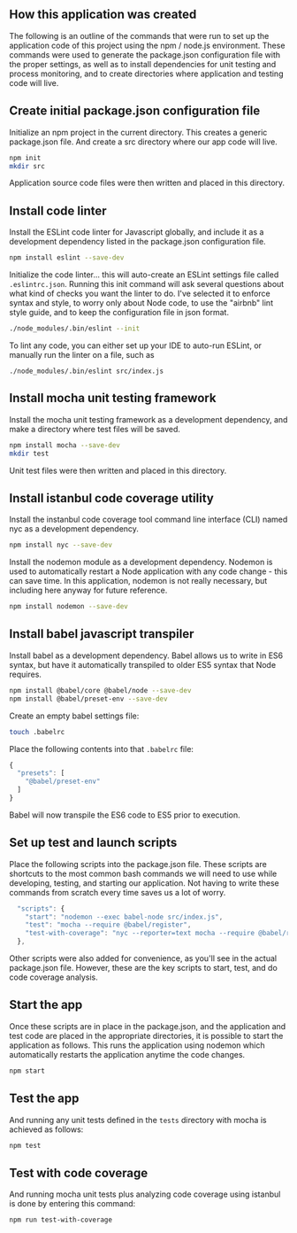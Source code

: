 ## How this application was created
The following is an outline of the commands that were run to set up the application code of this project using the npm / node.js environment.  These commands were used to generate the package.json configuration file with the proper settings, as well as to install dependencies for unit testing and process monitoring, and to create directories where application and testing code will live.

## Create initial package.json configuration file
Initialize an npm project in the current directory.  This creates a generic package.json file.  And create a src directory where our app code will live.
```bash
npm init
mkdir src
```
Application source code files were then written and placed in this directory.

## Install code linter
Install the ESLint code linter for Javascript globally, and include it as a development dependency listed in the package.json configuration file.
```bash
npm install eslint --save-dev
```

Initialize the code linter... this will auto-create an ESLint settings file called `.eslintrc.json`.  Running this init command will ask several questions about what kind of checks you want the linter to do.  I've selected it to enforce syntax and style, to worry only about Node code, to use the "airbnb" lint style guide, and to keep the configuration file in json format.
```bash
./node_modules/.bin/eslint --init
```

To lint any code, you can either set up your IDE to auto-run ESLint, or manually run the linter on a file, such as
```
./node_modules/.bin/eslint src/index.js
```

## Install mocha unit testing framework
Install the mocha unit testing framework as a development dependency, and make a directory where test files will be saved.
```bash
npm install mocha --save-dev
mkdir test
```

Unit test files were then written and placed in this directory.

## Install istanbul code coverage utility
Install the instanbul code coverage tool command line interface (CLI) named nyc as a development dependency.
```bash
npm install nyc --save-dev
```

Install the nodemon module as a development dependency.  Nodemon is used to automatically restart a Node application with any code change - this can save time.  In this application, nodemon is not really necessary, but including here anyway for future reference.
```bash
npm install nodemon --save-dev
```

## Install babel javascript transpiler
Install babel as a development dependency.  Babel allows us to write in ES6 syntax, but have it automatically transpiled to older ES5 syntax that Node requires.
```bash
npm install @babel/core @babel/node --save-dev
npm install @babel/preset-env --save-dev
```

Create an empty babel settings file:
```bash
touch .babelrc
```

Place the following contents into that `.babelrc` file:
```javascript
{
  "presets": [
    "@babel/preset-env"
  ]
}
```

Babel will now transpile the ES6 code to ES5 prior to execution.

## Set up test and launch scripts
Place the following scripts into the package.json file. These scripts are shortcuts to the most common bash commands we will need to use while developing, testing, and starting our application.  Not having to write these commands from scratch every time saves us a lot of worry.
```javascript
  "scripts": {
    "start": "nodemon --exec babel-node src/index.js",
    "test": "mocha --require @babel/register",
    "test-with-coverage": "nyc --reporter=text mocha --require @babel/register"
  },
```

Other scripts were also added for convenience, as you'll see in the actual package.json file.  However, these are the key scripts to start, test, and do code coverage analysis.

## Start the app
Once these scripts are in place in the package.json, and the application and test code are placed in the appropriate directories, it is possible to start the application as follows.  This runs the application using nodemon which automatically restarts the application anytime the code changes.
```bash
npm start
```

## Test the app
And running any unit tests defined in the `tests` directory with mocha is achieved as follows:
```bash
npm test
```

## Test with code coverage
And running mocha unit tests plus analyzing code coverage using istanbul is done by entering this command:
```bash
npm run test-with-coverage
```

